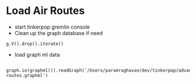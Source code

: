 # Load Air Routes

- start tinkerpop gremlin console
- Clean up the graph database if need
```gremlin
g.V().drop().iterate()
```
- load graph ml  data
```gremlin
 graph.io(graphml()).readGraph('/Users/paramraghavan/dev/tinkerpop/advanced/air-routes.graphml')
```